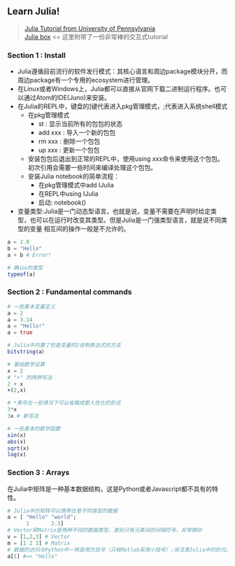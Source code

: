 ## Learn Julia!

> [Julia Tutorial from University of Pennsylvania](https://www.sas.upenn.edu/~jesusfv/Chapter_HPC_8_Julia.pdf)   
> [Julia box](https://www.juliabox.com/) <= 这里附带了一份非常棒的交互式tutorial
### Section 1 : Install
- Julia遵循目前流行的软件发行模式：其核心语言和周边package模块分开，而周边package有一个专用的ecosystem进行管理。
- 在Linux或者Windows上，Julia都可以直接从官网下载二进制运行程序。也可以通过Atom的IDE(Juno)来安装。
- 在Julia的REPL中，键盘的]键代表进入pkg管理模式，;代表进入系统shell模式
    - 在pkg管理模式
        - st : 显示当前所有的包包的状态
        - add xxx : 导入一个新的包包
        - rm xxx : 删除一个包包
        - up xxx : 更新一个包包
     - 安装包包后退出到正常的REPL中，使用using xxx命令来使用这个包包。初次引用会需要一些时间来编译处理这个包包。
     - 安装Julia notebook的简单流程：
         - 在pkg管理模式中add IJulia
         - 在REPL中using IJulia
         - 启动: notebook()
 - 变量类型:Julia是一门动态型语言，也就是说，变量不需要在声明时给定类型，也可以在运行时改变其类型。但是Julia是一门强类型语言，就是说不同类型的变量
   相互间的操作一般是不允许的。
```Julia
a = 2.0
b = "Hello"
a + b # Error!

# 确认a的类型
typeof(a)
```
### Section 2 : Fundamental commands

```Julia
# 一些基本变量定义
a = 2
a = 3.14
a = "Hello!"
a = true

# Julia中内置了检查变量的2进制表达式的方法
bitstring(a）

# 基础数学运算
x = 2
# "+" 的两种写法
2 + x
+(2,x)

# *乘号在一些情况下可以省略成更人性化的形式
3*x
3x # 新写法

# 一些基本的数学函数
sin(x)
abs(x)
sqrt(x)
log(x)
```

### Section 3 : Arrays
在Julia中矩阵是一种基本数据结构，这是Python或者Javascript都不具有的特性。
```Julia
# Julia中的矩阵可以携带任意不同类型的数据
a = [ "Hello" "world";
      1       2.3]
# Vector和Matrix是两种不同的数据类型，差别只有元素间的间隔符号，非常微妙
v = [1,2,3] # Vector
m = [1 2 3] # Matrix
# 数据的访问与Python中一样是用方括号（只有Matlab采用小括号）;另注意Julia中的的元素下标都是从1开始，
a[1] #=> "Hello"
```
